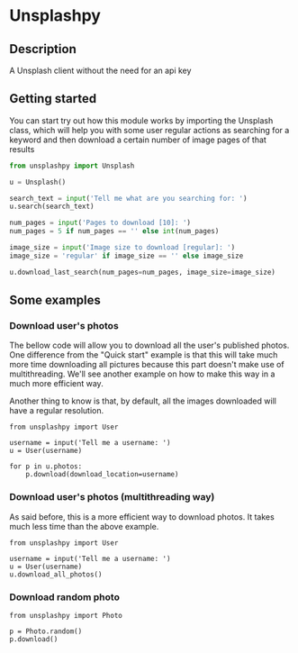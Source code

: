 # Unsplashpy

## Description

A Unsplash client without the need for an api key

## Getting started

You can start try out how this module works by importing the Unsplash class, which will help you with some user regular actions as searching for a keyword and then download a certain number of image pages of that results

```python
from unsplashpy import Unsplash

u = Unsplash()

search_text = input('Tell me what are you searching for: ')
u.search(search_text)

num_pages = input('Pages to download [10]: ')
num_pages = 5 if num_pages == '' else int(num_pages)

image_size = input('Image size to download [regular]: ')
image_size = 'regular' if image_size == '' else image_size

u.download_last_search(num_pages=num_pages, image_size=image_size)
```

## Some examples

### Download user's photos

The bellow code will allow you to download all the user's published photos. One difference from the "Quick start" example is that this will take much more time downloading all pictures because this part doesn't make use of multithreading. We'll see another example on how to make this way in a much more efficient way.

Another thing to know is that, by default, all the images downloaded will have a regular resolution.

``` py3
from unsplashpy import User

username = input('Tell me a username: ')
u = User(username)

for p in u.photos:
    p.download(download_location=username)
```

### Download user's photos (multithreading way)

As said before, this is a more efficient way to download photos. It takes much less time than the above example.

``` py3
from unsplashpy import User

username = input('Tell me a username: ')
u = User(username)
u.download_all_photos()
```

### Download random photo

``` py3
from unsplashpy import Photo

p = Photo.random()
p.download()
```
